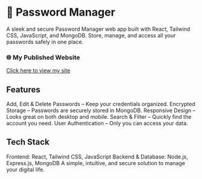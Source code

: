 # 🔐 Password Manager

A sleek and secure Password Manager web app built with React, Tailwind CSS, JavaScript, and MongoDB. Store, manage, and access all your passwords safely in one place.

### 🌐 My Published Website
[Click here to view my site](https://pass-manager-rosy.vercel.app/)

## Features

Add, Edit & Delete Passwords – Keep your credentials organized.
Encrypted Storage – Passwords are securely stored in MongoDB.
Responsive Design – Looks great on both desktop and mobile.
Search & Filter – Quickly find the account you need.
User Authentication – Only you can access your data.

## Tech Stack

Frontend: React, Tailwind CSS, JavaScript
Backend & Database: Node.js, Express.js, MongoDB
A simple, intuitive, and secure solution to manage your digital life.
